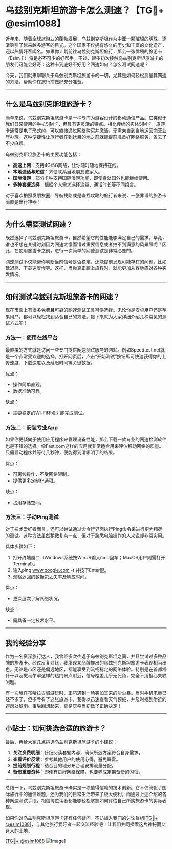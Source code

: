 # 乌兹别克斯坦旅游卡怎么测速？【TG💪+ @esim1088】

近年来，随着全球旅游业的蓬勃发展，乌兹别克斯坦作为中亚一颗璀璨的明珠，逐渐吸引了越来越多游客的目光。这个国家不仅拥有悠久的历史和丰富的文化遗产，还以热情好客闻名。如果你计划前往乌兹别克斯坦旅行，那么一张优质的旅游卡（Esim卡）将是必不可少的好帮手。不过，很多初次接触乌兹别克斯坦旅游卡的朋友们可能会好奇：这种卡到底好不好用？网速如何？怎么测试网速呢？

今天，我们就来聊聊关于乌兹别克斯坦旅游卡的一切，尤其是如何轻松测量其网速的方法，帮助你在旅行前做好充分准备。

---

## 什么是乌兹别克斯坦旅游卡？

简单来说，乌兹别克斯坦旅游卡是一种专门为游客设计的移动通信产品。它类似于我们日常使用的手机SIM卡，但具有更灵活的特点。相比传统的实体SIM卡，旅游卡通常是电子形式的，可以直接通过网络购买并激活，无需亲自到当地运营商营业厅办理。这种便捷性让旅行者在到达目的地之前就能提前准备好网络服务，省去了不少麻烦。

乌兹别克斯坦旅游卡的主要功能包括：

- **高速上网**：支持4G/5G网络，让你随时随地保持在线。
- **本地通话与短信**：方便联系当地朋友或家人。
- **国际漫游**：部分卡种支持国际漫游功能，即使身处国外也能继续使用。
- **多种套餐选择**：根据个人需求选择流量、通话时长等不同组合。

对于喜欢拍照发朋友圈、导航找路或是查找攻略的旅行者来说，一张靠谱的旅游卡简直是出行神器！

---

## 为什么需要测试网速？

既然选择了乌兹别克斯坦旅游卡，自然希望它的性能能够满足自己的需求。毕竟，谁也不想在关键时刻因为网速太慢而错过重要信息或者拍不到满意的风景照呢？因此，在使用旅游卡之前，进行一次简单的网速测试是非常必要的。

网速测试不仅能帮你判断当前信号是否稳定，还能提前发现可能存在的问题，比如延迟高、下载速度慢等。这样，当你真正踏上旅程时，就能更加从容地应对各种突发情况。

---

## 如何测试乌兹别克斯坦旅游卡的网速？

现在市面上有很多免费且可靠的网速测试工具可供选择。无论你是安卓用户还是苹果用户，都可以轻松找到适合自己的方法。接下来就为大家详细介绍几种常见的测试方式吧！

### 方法一：使用在线平台

最直接的方式就是访问一些专门提供网速测试服务的网站。例如Speedtest.net就是一个非常受欢迎的选择。打开网页后，点击“开始测试”按钮即可快速获得你的上传速度、下载速度以及延迟时间等关键数据。

优点：
- 操作简单直观。
- 数据准确可靠。
  
缺点：
- 需要稳定的Wi-Fi环境才能完成测试。

### 方法二：安装专业App

如果你更倾向于使用应用程序来管理设备性能，那么下载一款专业的网速检测软件也是不错的选择。像Fast.com这样的应用就非常适合用来评估移动网络的质量。只需启动程序并等待几秒钟，便能得到清晰明了的结果。

优点：
- 可离线操作，不受网络限制。
- 提供更多定制化选项。

缺点：
- 占用存储空间。

### 方法三：手动Ping测试

对于技术爱好者而言，还可以尝试通过命令行界面执行Ping命令来进行更为精确的测试。这种方法虽然稍微复杂一点，但对于熟悉电脑操作的人来说却非常实用。

具体步骤如下：
1. 打开终端窗口（Windows系统按Win+R输入cmd回车；MacOS用户则需打开Terminal）。
2. 输入ping www.google.com -t 并按下Enter键。
3. 观察返回的数据包丢失率及响应时间。

优点：
- 更深层次了解网络状况。
  
缺点：
- 需具备一定技术水平。

---

## 我的经验分享

作为一名资深旅行达人，我曾经多次往返于乌兹别克斯坦之间，并且尝试过多种品牌的旅游卡。经过反复对比，我发现某品牌推出的乌兹别克斯坦旅游卡表现相当出色。无论是市区还是偏远地区，都能享受到流畅稳定的网络体验。特别是在首都塔什干以及撒马尔罕这样的热门景点附近，信号覆盖几乎无死角，完全不用担心失联问题。

有一次我在布哈拉古城游玩时，正巧遇到一场突如其来的沙尘暴。当时手机电量已经不多了，但多亏有了这张旅游卡，我得以迅速查看天气预报，并及时找到附近的避风处躲雨。事后回想起来，真是庆幸当初做了正确决定！

---

## 小贴士：如何挑选合适的旅游卡？

最后，再给大家几点挑选乌兹别克斯坦旅游卡的小建议：

1. **关注资费明细**：仔细阅读套餐内容，确保所选方案符合自身需求。
2. **查看评价反馈**：参考其他用户的使用心得，避免踩雷。
3. **提前规划行程**：结合目的地分布合理安排流量分配。
4. **备份重要资料**：即便有良好网络保障，也要养成定期备份的习惯。

---

总结一下，乌兹别克斯坦旅游卡确实是一项值得信赖的技术创新。它不仅简化了国际旅行中的通信难题，还为我们的日常生活带来了极大便利。而通过上述介绍的各种网速测试手段，相信每位读者都能够轻松掌握如何评估自己所购旅游卡的实际表现。

如果你对乌兹别克斯坦旅游卡还有任何疑问，不妨加入我们的讨论群组[[TG💪+ @esim1088](https://t.me/s/esim1088)]，与其他旅行爱好者一起交流经验吧！让我们共同探索这片神秘而又迷人的土地。

[[TG💪+ @esim1088](https://t.me/s/esim1088) ![Image](https://i.postimg.cc/4NQfJmqS/Snipaste-2025-05-13-00-14-12.png)]